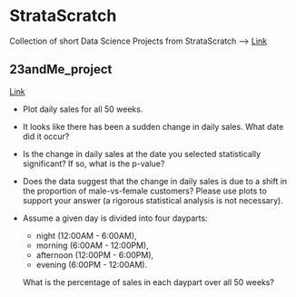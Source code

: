 # StrataScratch
Collection of short Data Science Projects from StrataScratch --> [Link](https://www.stratascratch.com/)

## 23andMe_project
[Link](https://platform.stratascratch.com/data-projects/sales-data-analysis)
- Plot daily sales for all 50 weeks.
- It looks like there has been a sudden change in daily sales. What date did it occur?
- Is the change in daily sales at the date you selected statistically significant? If so, what is the p-value?
- Does the data suggest that the change in daily sales is due to a shift in the proportion of male-vs-female customers? Please use plots to support your answer (a rigorous statistical analysis is not necessary).
- Assume a given day is divided into four dayparts:
    - night (12:00AM - 6:00AM),
    - morning (6:00AM - 12:00PM),
    - afternoon (12:00PM - 6:00PM),
    - evening (6:00PM - 12:00AM).
      
  What is the percentage of sales in each daypart over all 50 weeks?
